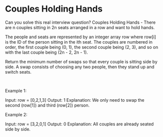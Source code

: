 # Couples Holding Hands

Can you solve this real interview question? Couples Holding Hands - There are n couples sitting in 2n seats arranged in a row and want to hold hands.

The people and seats are represented by an integer array row where row[i] is the ID of the person sitting in the ith seat. The couples are numbered in order, the first couple being (0, 1), the second couple being (2, 3), and so on with the last couple being (2n - 2, 2n - 1).

Return the minimum number of swaps so that every couple is sitting side by side. A swap consists of choosing any two people, then they stand up and switch seats.

 

Example 1:


Input: row = [0,2,1,3]
Output: 1
Explanation: We only need to swap the second (row[1]) and third (row[2]) person.


Example 2:


Input: row = [3,2,0,1]
Output: 0
Explanation: All couples are already seated side by side.